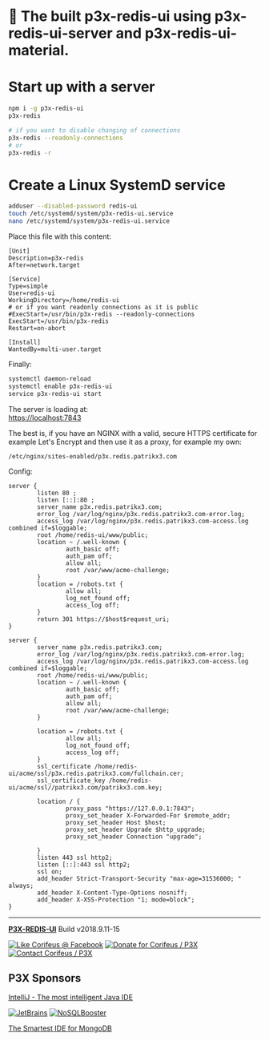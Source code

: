 [//]: #@corifeus-header

# 📡 The built p3x-redis-ui using p3x-redis-ui-server and p3x-redis-ui-material.

                        
[//]: #@corifeus-header:end


# Start up with a server

```bash
npm i -g p3x-redis-ui
p3x-redis 

# if you want to disable changing of connections
p3x-redis --readonly-connections
# or
p3x-redis -r
```

# Create a Linux SystemD service
```bash
adduser --disabled-password redis-ui
touch /etc/systemd/system/p3x-redis-ui.service
nano /etc/systemd/system/p3x-redis-ui.service
```

Place this file with this content:
```text
[Unit]
Description=p3x-redis
After=network.target

[Service]
Type=simple
User=redis-ui
WorkingDirectory=/home/redis-ui
# or if you want readonly connections as it is public
#ExecStart=/usr/bin/p3x-redis --readonly-connections
ExecStart=/usr/bin/p3x-redis
Restart=on-abort

[Install]
WantedBy=multi-user.target
```

Finally:
```bash
systemctl daemon-reload
systemctl enable p3x-redis-ui
service p3x-redis-ui start
```

The server is loading at:  
[https://localhost:7843](https://localhost:7843)

The best is, if you have an NGINX with a valid, secure HTTPS certificate for example Let's Encrypt and then use it as a proxy, for example my own:
```text
/etc/nginx/sites-enabled/p3x.redis.patrikx3.com
```

Config:  
```text
server {
        listen 80 ;
        listen [::]:80 ;        
        server_name p3x.redis.patrikx3.com;        
        error_log /var/log/nginx/p3x.redis.patrikx3.com-error.log;
        access_log /var/log/nginx/p3x.redis.patrikx3.com-access.log combined if=$loggable;
        root /home/redis-ui/www/public;
        location ~ /.well-known {        
                auth_basic off;
                auth_pam off;
                allow all;
                root /var/www/acme-challenge;
        }      
        location = /robots.txt {
                allow all;
                log_not_found off;
                access_log off;
        }
        return 301 https://$host$request_uri;
}

server {
        server_name p3x.redis.patrikx3.com;        
        error_log /var/log/nginx/p3x.redis.patrikx3.com-error.log;
        access_log /var/log/nginx/p3x.redis.patrikx3.com-access.log combined if=$loggable;
        root /home/redis-ui/www/public;
        location ~ /.well-known {        
                auth_basic off;
                auth_pam off;
                allow all;
                root /var/www/acme-challenge;
        }
        
        location = /robots.txt {       
                allow all;
                log_not_found off;
                access_log off;
        }        
        ssl_certificate /home/redis-ui/acme/ssl/p3x.redis.patrikx3.com/fullchain.cer;
        ssl_certificate_key /home/redis-ui/acme/ssl//patrikx3.com/patrikx3.com.key;

        location / {
                proxy_pass "https://127.0.0.1:7843";
                proxy_set_header X-Forwarded-For $remote_addr;
                proxy_set_header Host $host;
                proxy_set_header Upgrade $http_upgrade;
                proxy_set_header Connection "upgrade";

        }
        listen 443 ssl http2;
        listen [::]:443 ssl http2;
        ssl on;
        add_header Strict-Transport-Security "max-age=31536000; " always;
        add_header X-Content-Type-Options nosniff;
        add_header X-XSS-Protection "1; mode=block";
}
```



[//]: #@corifeus-footer

---

[**P3X-REDIS-UI**](https://pages.corifeus.com/redis-ui) Build v2018.9.11-15 

[![Like Corifeus @ Facebook](https://img.shields.io/badge/LIKE-Corifeus-3b5998.svg)](https://www.facebook.com/corifeus.software) [![Donate for Corifeus / P3X](https://img.shields.io/badge/Donate-Corifeus-003087.svg)](https://www.paypal.com/cgi-bin/webscr?cmd=_s-xclick&hosted_button_id=QZVM4V6HVZJW6)  [![Contact Corifeus / P3X](https://img.shields.io/badge/Contact-P3X-ff9900.svg)](https://www.patrikx3.com/en/front/contact) 


## P3X Sponsors

[IntelliJ - The most intelligent Java IDE](https://www.jetbrains.com)
  
[![JetBrains](https://cdn.corifeus.com/assets/svg/jetbrains-logo.svg)](https://www.jetbrains.com/) [![NoSQLBooster](https://cdn.corifeus.com/assets/png/nosqlbooster-70x70.png)](https://www.nosqlbooster.com/)

[The Smartest IDE for MongoDB](https://www.nosqlbooster.com)
  
  
 

[//]: #@corifeus-footer:end